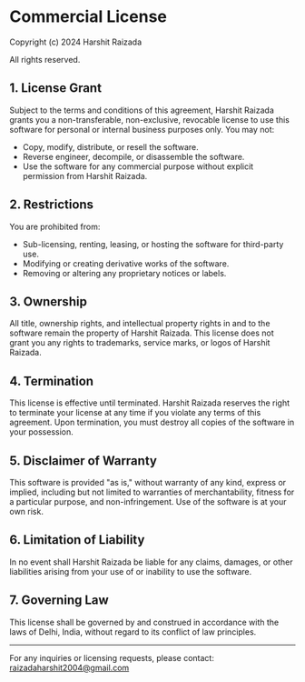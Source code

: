 # Commercial License

Copyright (c) 2024 Harshit Raizada

All rights reserved.

## 1. License Grant

Subject to the terms and conditions of this agreement, Harshit Raizada grants you a non-transferable, non-exclusive, revocable license to use this software for personal or internal business purposes only. You may not:
- Copy, modify, distribute, or resell the software.
- Reverse engineer, decompile, or disassemble the software.
- Use the software for any commercial purpose without explicit permission from Harshit Raizada.

## 2. Restrictions

You are prohibited from:
- Sub-licensing, renting, leasing, or hosting the software for third-party use.
- Modifying or creating derivative works of the software.
- Removing or altering any proprietary notices or labels.

## 3. Ownership

All title, ownership rights, and intellectual property rights in and to the software remain the property of Harshit Raizada. This license does not grant you any rights to trademarks, service marks, or logos of Harshit Raizada.

## 4. Termination

This license is effective until terminated. Harshit Raizada reserves the right to terminate your license at any time if you violate any terms of this agreement. Upon termination, you must destroy all copies of the software in your possession.

## 5. Disclaimer of Warranty

This software is provided "as is," without warranty of any kind, express or implied, including but not limited to warranties of merchantability, fitness for a particular purpose, and non-infringement. Use of the software is at your own risk.

## 6. Limitation of Liability

In no event shall Harshit Raizada be liable for any claims, damages, or other liabilities arising from your use of or inability to use the software.

## 7. Governing Law

This license shall be governed by and construed in accordance with the laws of Delhi, India, without regard to its conflict of law principles.

---

For any inquiries or licensing requests, please contact: raizadaharshit2004@gmail.com
